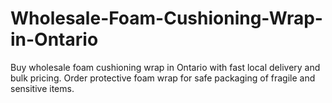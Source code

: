 # Wholesale-Foam-Cushioning-Wrap-in-Ontario
Buy wholesale foam cushioning wrap in Ontario with fast local delivery and bulk pricing. Order protective foam wrap for safe packaging of fragile and sensitive items.
